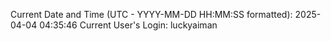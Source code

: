 Current Date and Time (UTC - YYYY-MM-DD HH:MM:SS formatted): 2025-04-04 04:35:46
Current User's Login: luckyaiman
